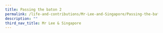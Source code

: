 ```yaml
---
title: Passing the baton 2
permalink: /life-and-contributions/Mr-Lee-and-Singapore/Passing-the-baton-2
description: ""
third_nav_title: Mr Lee & Singapore
---
```

